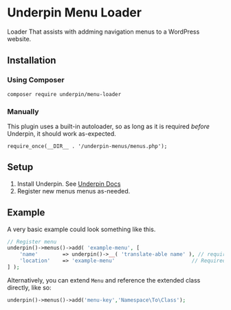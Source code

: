 # Underpin Menu Loader

Loader That assists with addming navigation menus to a WordPress website.

## Installation

### Using Composer

`composer require underpin/menu-loader`

### Manually

This plugin uses a built-in autoloader, so as long as it is required _before_
Underpin, it should work as-expected.

`require_once(__DIR__ . '/underpin-menus/menus.php');`

## Setup

1. Install Underpin. See [Underpin Docs](https://www.github.com/underpin-wp/underpin)
1. Register new menus menus as-needed.

## Example

A very basic example could look something like this.

```php
// Register menu
underpin()->menus()->add( 'example-menu', [
	'name'        => underpin()->__( 'translate-able name' ), // required. Fills "description" in register_nav_menu
	'location'    => 'example-menu'                         // Required. See register_nav_menu
] );
```

Alternatively, you can extend `Menu` and reference the extended class directly, like so:

```php
underpin()->menus()->add('menu-key','Namespace\To\Class');
```
